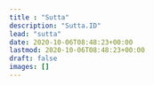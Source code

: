 ```yaml
---
title : "Sutta"
description: "Sutta.ID"
lead: "sutta"
date: 2020-10-06T08:48:23+00:00
lastmod: 2020-10-06T08:48:23+00:00
draft: false
images: []
---
```


